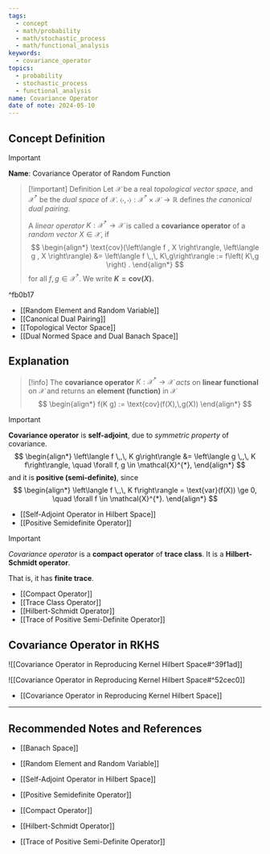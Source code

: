 ```yaml
---
tags:
  - concept
  - math/probability
  - math/stochastic_process
  - math/functional_analysis
keywords:
  - covariance_operator
topics:
  - probability
  - stochastic_process
  - functional_analysis
name: Covariance Operator
date of note: 2024-05-10
---
```


## Concept Definition

>[!important]
>**Name**:  Covariance Operator of Random Function


>[!important] Definition
>Let $\mathcal{X}$ be a real *topological vector space*, and $\mathcal{X}^{*}$ be the *dual space* of $\mathcal{X}$.  $\left\langle \cdot , \cdot \right\rangle: \mathcal{X}^{*} \times \mathcal{X} \to \mathbb{R}$ defines *the canonical dual pairing*. 
>
>A *linear operator* $K : \mathcal{X}^{*} \to  \mathcal{X}$ is called a **covariance operator** of a *random vector* $X \in \mathcal{X}$, if
>$$
> \begin{align*}
> \text{cov}(\left\langle f , X \right\rangle, \left\langle g , X \right\rangle) &=  \left\langle f \,,\,  K\,g\right\rangle := f\left( K\,g \right) .
> \end{align*}
>$$ 
>for all $f, g \in \mathcal{X}^{*}$. We write **$K = \text{cov}(X)$.**

^fb0b17


- [[Random Element and Random Variable]]
- [[Canonical Dual Pairing]]
- [[Topological Vector Space]]
- [[Dual Normed Space and Dual Banach Space]]


## Explanation

>[!info]
>The **covariance operator** $K: \mathcal{X}^{*} \to  \mathcal{X}$ *acts* on **linear functional** on $\mathcal{X}$ and returns an **element (function)** in $\mathcal{X}$
>$$
> \begin{align*}
> f(K g) :=  \text{cov}(f(X),\,g(X))  
> \end{align*}
>$$ 

>[!important]
>**Covariance operator** is **self-adjoint**, due to *symmetric property* of covariance. 
>$$
> \begin{align*}
> \left\langle f \,,\,  K g\right\rangle &=  \left\langle g \,,\,  K f\right\rangle, \quad \forall f, g \in \mathcal{X}^{*},
> \end{align*} 
>$$ 
> and it is **positive (semi-definite)**, since
>$$ 
> \begin{align*}
> \left\langle f \,,\,  K f\right\rangle = \text{var}(f(X)) \ge 0, \quad \forall f \in \mathcal{X}^{*}.
> \end{align*}
>$$ 

- [[Self-Adjoint Operator in Hilbert Space]]
- [[Positive Semidefinite Operator]]



>[!important]
>*Covariance operator* is a **compact operator** of **trace class**. It is a **Hilbert-Schmidt operator**.
>
>That is, it has **finite trace**.

- [[Compact Operator]]
- [[Trace Class Operator]]
- [[Hilbert-Schmidt Operator]]
- [[Trace of Positive Semi-Definite Operator]]

## Covariance Operator in RKHS

![[Covariance Operator in Reproducing Kernel Hilbert Space#^39f1ad]]

![[Covariance Operator in Reproducing Kernel Hilbert Space#^52cec0]]

- [[Covariance Operator in Reproducing Kernel Hilbert Space]]



-----------
##  Recommended Notes and References

- [[Banach Space]]
- [[Random Element and Random Variable]]

- [[Self-Adjoint Operator in Hilbert Space]]
- [[Positive Semidefinite Operator]]
- [[Compact Operator]]
- [[Hilbert-Schmidt Operator]]
- [[Trace of Positive Semi-Definite Operator]]
